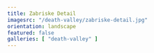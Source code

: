 ```yaml
---
title: Zabriske Detail
imagesrc: "/death-valley/zabriske-detail.jpg"
orientation: landscape
featured: false
galleries: [ "death-valley" ]
---
```


